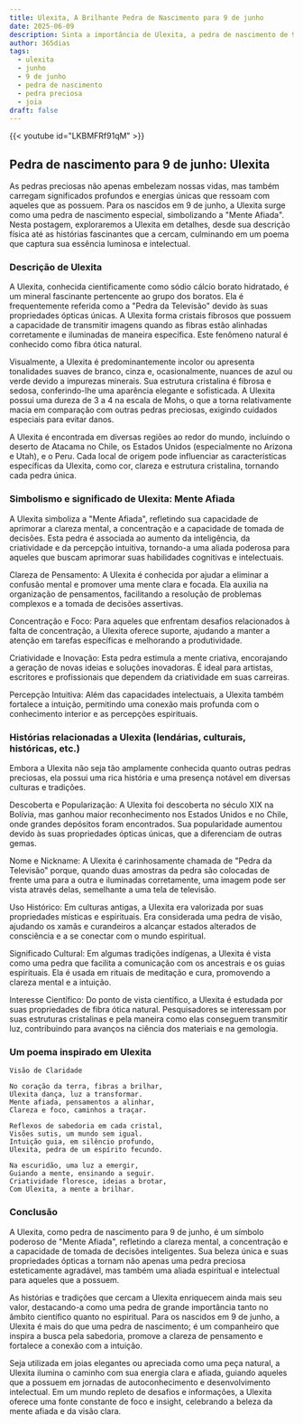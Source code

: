 ```yaml
---
title: Ulexita, A Brilhante Pedra de Nascimento para 9 de junho
date: 2025-06-09
description: Sinta a importância de Ulexita, a pedra de nascimento de 9 de junho que simboliza Mente afiada. Deixe que sua beleza e significado iluminem seu dia.
author: 365dias
tags:
  - ulexita
  - junho
  - 9 de junho
  - pedra de nascimento
  - pedra preciosa
  - joia
draft: false
---
```


{{< youtube id="LKBMFRf91qM" >}}

## Pedra de nascimento para 9 de junho: Ulexita

As pedras preciosas não apenas embelezam nossas vidas, mas também carregam significados profundos e energias únicas que ressoam com aqueles que as possuem. Para os nascidos em 9 de junho, a Ulexita surge como uma pedra de nascimento especial, simbolizando a "Mente Afiada". Nesta postagem, exploraremos a Ulexita em detalhes, desde sua descrição física até as histórias fascinantes que a cercam, culminando em um poema que captura sua essência luminosa e intelectual.

### Descrição de Ulexita

A Ulexita, conhecida cientificamente como sódio cálcio borato hidratado, é um mineral fascinante pertencente ao grupo dos boratos. Ela é frequentemente referida como a "Pedra da Televisão" devido às suas propriedades ópticas únicas. A Ulexita forma cristais fibrosos que possuem a capacidade de transmitir imagens quando as fibras estão alinhadas corretamente e iluminadas de maneira específica. Este fenômeno natural é conhecido como fibra ótica natural.

Visualmente, a Ulexita é predominantemente incolor ou apresenta tonalidades suaves de branco, cinza e, ocasionalmente, nuances de azul ou verde devido a impurezas minerais. Sua estrutura cristalina é fibrosa e sedosa, conferindo-lhe uma aparência elegante e sofisticada. A Ulexita possui uma dureza de 3 a 4 na escala de Mohs, o que a torna relativamente macia em comparação com outras pedras preciosas, exigindo cuidados especiais para evitar danos.

A Ulexita é encontrada em diversas regiões ao redor do mundo, incluindo o deserto de Atacama no Chile, os Estados Unidos (especialmente no Arizona e Utah), e o Peru. Cada local de origem pode influenciar as características específicas da Ulexita, como cor, clareza e estrutura cristalina, tornando cada pedra única.

### Simbolismo e significado de Ulexita: Mente Afiada

A Ulexita simboliza a "Mente Afiada", refletindo sua capacidade de aprimorar a clareza mental, a concentração e a capacidade de tomada de decisões. Esta pedra é associada ao aumento da inteligência, da criatividade e da percepção intuitiva, tornando-a uma aliada poderosa para aqueles que buscam aprimorar suas habilidades cognitivas e intelectuais.

Clareza de Pensamento: A Ulexita é conhecida por ajudar a eliminar a confusão mental e promover uma mente clara e focada. Ela auxilia na organização de pensamentos, facilitando a resolução de problemas complexos e a tomada de decisões assertivas.

Concentração e Foco: Para aqueles que enfrentam desafios relacionados à falta de concentração, a Ulexita oferece suporte, ajudando a manter a atenção em tarefas específicas e melhorando a produtividade.

Criatividade e Inovação: Esta pedra estimula a mente criativa, encorajando a geração de novas ideias e soluções inovadoras. É ideal para artistas, escritores e profissionais que dependem da criatividade em suas carreiras.

Percepção Intuitiva: Além das capacidades intelectuais, a Ulexita também fortalece a intuição, permitindo uma conexão mais profunda com o conhecimento interior e as percepções espirituais.

### Histórias relacionadas a Ulexita (lendárias, culturais, históricas, etc.)

Embora a Ulexita não seja tão amplamente conhecida quanto outras pedras preciosas, ela possui uma rica história e uma presença notável em diversas culturas e tradições.

Descoberta e Popularização: A Ulexita foi descoberta no século XIX na Bolívia, mas ganhou maior reconhecimento nos Estados Unidos e no Chile, onde grandes depósitos foram encontrados. Sua popularidade aumentou devido às suas propriedades ópticas únicas, que a diferenciam de outras gemas.

Nome e Nickname: A Ulexita é carinhosamente chamada de "Pedra da Televisão" porque, quando duas amostras da pedra são colocadas de frente uma para a outra e iluminadas corretamente, uma imagem pode ser vista através delas, semelhante a uma tela de televisão.

Uso Histórico: Em culturas antigas, a Ulexita era valorizada por suas propriedades místicas e espirituais. Era considerada uma pedra de visão, ajudando os xamãs e curandeiros a alcançar estados alterados de consciência e a se conectar com o mundo espiritual.

Significado Cultural: Em algumas tradições indígenas, a Ulexita é vista como uma pedra que facilita a comunicação com os ancestrais e os guias espirituais. Ela é usada em rituais de meditação e cura, promovendo a clareza mental e a intuição.

Interesse Científico: Do ponto de vista científico, a Ulexita é estudada por suas propriedades de fibra ótica natural. Pesquisadores se interessam por suas estruturas cristalinas e pela maneira como elas conseguem transmitir luz, contribuindo para avanços na ciência dos materiais e na gemologia.

### Um poema inspirado em Ulexita

	Visão de Claridade
	
	No coração da terra, fibras a brilhar,  
	Ulexita dança, luz a transformar.  
	Mente afiada, pensamentos a alinhar,  
	Clareza e foco, caminhos a traçar.
	
	Reflexos de sabedoria em cada cristal,  
	Visões sutis, um mundo sem igual.  
	Intuição guia, em silêncio profundo,  
	Ulexita, pedra de um espírito fecundo.
	
	Na escuridão, uma luz a emergir,  
	Guiando a mente, ensinando a seguir.  
	Criatividade floresce, ideias a brotar,  
	Com Ulexita, a mente a brilhar.

### Conclusão

A Ulexita, como pedra de nascimento para 9 de junho, é um símbolo poderoso de "Mente Afiada", refletindo a clareza mental, a concentração e a capacidade de tomada de decisões inteligentes. Sua beleza única e suas propriedades ópticas a tornam não apenas uma pedra preciosa esteticamente agradável, mas também uma aliada espiritual e intelectual para aqueles que a possuem.

As histórias e tradições que cercam a Ulexita enriquecem ainda mais seu valor, destacando-a como uma pedra de grande importância tanto no âmbito científico quanto no espiritual. Para os nascidos em 9 de junho, a Ulexita é mais do que uma pedra de nascimento; é um companheiro que inspira a busca pela sabedoria, promove a clareza de pensamento e fortalece a conexão com a intuição.

Seja utilizada em joias elegantes ou apreciada como uma peça natural, a Ulexita ilumina o caminho com sua energia clara e afiada, guiando aqueles que a possuem em jornadas de autoconhecimento e desenvolvimento intelectual. Em um mundo repleto de desafios e informações, a Ulexita oferece uma fonte constante de foco e insight, celebrando a beleza da mente afiada e da visão clara.